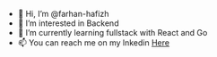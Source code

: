 - 👋 Hi, I’m @farhan-hafizh
- 👀 I’m interested in Backend
- 🌱 I’m currently learning fullstack with React and Go
- 📫 You can reach me on my lnkedin <a href="https://www.linkedin.com/in/farhan-hafizh-5209ab148/">Here</a> 

<!---
farhan-hafizh/farhan-hafizh is a ✨ special ✨ repository because its `README.md` (this file) appears on your GitHub profile.
You can click the Preview link to take a look at your changes.
--->
